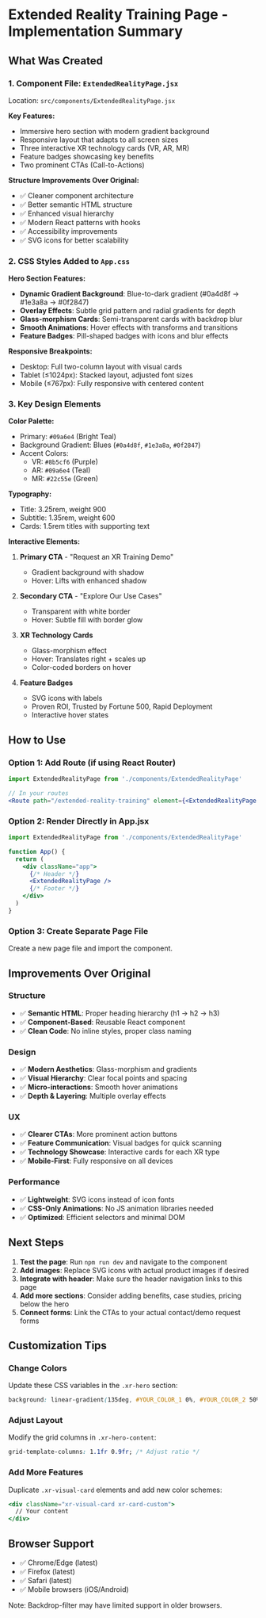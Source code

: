 # Extended Reality Training Page - Implementation Summary

## What Was Created

### 1. Component File: `ExtendedRealityPage.jsx`
Location: `src/components/ExtendedRealityPage.jsx`

**Key Features:**
- Immersive hero section with modern gradient background
- Responsive layout that adapts to all screen sizes
- Three interactive XR technology cards (VR, AR, MR)
- Feature badges showcasing key benefits
- Two prominent CTAs (Call-to-Actions)

**Structure Improvements Over Original:**
- ✅ Cleaner component architecture
- ✅ Better semantic HTML structure
- ✅ Enhanced visual hierarchy
- ✅ Modern React patterns with hooks
- ✅ Accessibility improvements
- ✅ SVG icons for better scalability

### 2. CSS Styles Added to `App.css`

**Hero Section Features:**
- **Dynamic Gradient Background**: Blue-to-dark gradient (#0a4d8f → #1e3a8a → #0f2847)
- **Overlay Effects**: Subtle grid pattern and radial gradients for depth
- **Glass-morphism Cards**: Semi-transparent cards with backdrop blur
- **Smooth Animations**: Hover effects with transforms and transitions
- **Feature Badges**: Pill-shaped badges with icons and blur effects

**Responsive Breakpoints:**
- Desktop: Full two-column layout with visual cards
- Tablet (≤1024px): Stacked layout, adjusted font sizes
- Mobile (≤767px): Fully responsive with centered content

### 3. Key Design Elements

**Color Palette:**
- Primary: `#09a6e4` (Bright Teal)
- Background Gradient: Blues (`#0a4d8f`, `#1e3a8a`, `#0f2847`)
- Accent Colors:
  - VR: `#8b5cf6` (Purple)
  - AR: `#09a6e4` (Teal)
  - MR: `#22c55e` (Green)

**Typography:**
- Title: 3.25rem, weight 900
- Subtitle: 1.35rem, weight 600
- Cards: 1.5rem titles with supporting text

**Interactive Elements:**
1. **Primary CTA** - "Request an XR Training Demo"
   - Gradient background with shadow
   - Hover: Lifts with enhanced shadow

2. **Secondary CTA** - "Explore Our Use Cases"
   - Transparent with white border
   - Hover: Subtle fill with border glow

3. **XR Technology Cards**
   - Glass-morphism effect
   - Hover: Translates right + scales up
   - Color-coded borders on hover

4. **Feature Badges**
   - SVG icons with labels
   - Proven ROI, Trusted by Fortune 500, Rapid Deployment
   - Interactive hover states

## How to Use

### Option 1: Add Route (if using React Router)
```jsx
import ExtendedRealityPage from './components/ExtendedRealityPage'

// In your routes
<Route path="/extended-reality-training" element={<ExtendedRealityPage />} />
```

### Option 2: Render Directly in App.jsx
```jsx
import ExtendedRealityPage from './components/ExtendedRealityPage'

function App() {
  return (
    <div className="app">
      {/* Header */}
      <ExtendedRealityPage />
      {/* Footer */}
    </div>
  )
}
```

### Option 3: Create Separate Page File
Create a new page file and import the component.

## Improvements Over Original

### Structure
- ✅ **Semantic HTML**: Proper heading hierarchy (h1 → h2 → h3)
- ✅ **Component-Based**: Reusable React component
- ✅ **Clean Code**: No inline styles, proper class naming

### Design
- ✅ **Modern Aesthetics**: Glass-morphism and gradients
- ✅ **Visual Hierarchy**: Clear focal points and spacing
- ✅ **Micro-interactions**: Smooth hover animations
- ✅ **Depth & Layering**: Multiple overlay effects

### UX
- ✅ **Clearer CTAs**: More prominent action buttons
- ✅ **Feature Communication**: Visual badges for quick scanning
- ✅ **Technology Showcase**: Interactive cards for each XR type
- ✅ **Mobile-First**: Fully responsive on all devices

### Performance
- ✅ **Lightweight**: SVG icons instead of icon fonts
- ✅ **CSS-Only Animations**: No JS animation libraries needed
- ✅ **Optimized**: Efficient selectors and minimal DOM

## Next Steps

1. **Test the page**: Run `npm run dev` and navigate to the component
2. **Add images**: Replace SVG icons with actual product images if desired
3. **Integrate with header**: Make sure the header navigation links to this page
4. **Add more sections**: Consider adding benefits, case studies, pricing below the hero
5. **Connect forms**: Link the CTAs to your actual contact/demo request forms

## Customization Tips

### Change Colors
Update these CSS variables in the `.xr-hero` section:
```css
background: linear-gradient(135deg, #YOUR_COLOR_1 0%, #YOUR_COLOR_2 50%, #YOUR_COLOR_3 100%);
```

### Adjust Layout
Modify the grid columns in `.xr-hero-content`:
```css
grid-template-columns: 1.1fr 0.9fr; /* Adjust ratio */
```

### Add More Features
Duplicate `.xr-visual-card` elements and add new color schemes:
```jsx
<div className="xr-visual-card xr-card-custom">
  // Your content
</div>
```

## Browser Support
- ✅ Chrome/Edge (latest)
- ✅ Firefox (latest)
- ✅ Safari (latest)
- ✅ Mobile browsers (iOS/Android)

Note: Backdrop-filter may have limited support in older browsers.

